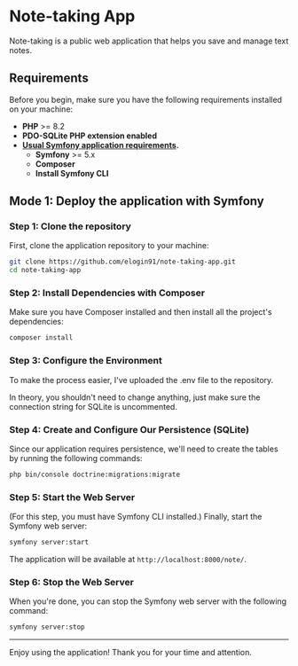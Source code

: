 # Note-taking App

Note-taking is a public web application that helps you save and manage text notes.

## Requirements

Before you begin, make sure you have the following requirements installed on your machine:

- **PHP** >= 8.2
- **PDO-SQLite PHP extension enabled**
- **[Usual Symfony application requirements](https://symfony.com/doc/current/setup.html#technical-requirements).**
  - **Symfony** >= 5.x
  - **Composer**
  - **Install Symfony CLI**

## Mode 1: Deploy the application with Symfony

### Step 1: Clone the repository

First, clone the application repository to your machine:

```bash
git clone https://github.com/elogin91/note-taking-app.git
cd note-taking-app
```

### Step 2: Install Dependencies with Composer

Make sure you have Composer installed and then install all the project's dependencies:

```bash
composer install
```

### Step 3: Configure the Environment

To make the process easier, I've uploaded the .env file to the repository.

In theory, you shouldn't need to change anything, just make sure the connection string for SQLite is uncommented.

### Step 4: Create and Configure Our Persistence (SQLite)

Since our application requires persistence, we'll need to create the tables by running the following commands:

```bash
php bin/console doctrine:migrations:migrate
```

### Step 5: Start the Web Server

(For this step, you must have Symfony CLI installed.)
Finally, start the Symfony web server:

```bash
symfony server:start
```

The application will be available at `http://localhost:8000/note/`.

### Step 6: Stop the Web Server

When you're done, you can stop the Symfony web server with the following command:

```bash
symfony server:stop
```

---

Enjoy using the application! Thank you for your time and attention.
